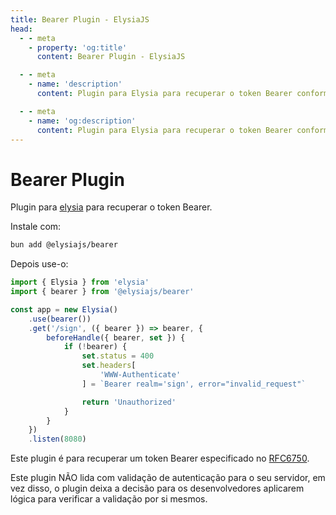 ```yaml
---
title: Bearer Plugin - ElysiaJS
head:
  - - meta
    - property: 'og:title'
      content: Bearer Plugin - ElysiaJS

  - - meta
    - name: 'description'
      content: Plugin para Elysia para recuperar o token Bearer conforme especificado no RFC6750. Comece instalando o plugin com "bun add @elysiajs/bearer".

  - - meta
    - name: 'og:description'
      content: Plugin para Elysia para recuperar o token Bearer conforme especificado no RFC6750. Comece instalando o plugin com "bun add @elysiajs/bearer".
---
```


# Bearer Plugin
Plugin para [elysia](https://github.com/elysiajs/elysia) para recuperar o token Bearer.

Instale com:
```bash
bun add @elysiajs/bearer
```

Depois use-o:
```typescript
import { Elysia } from 'elysia'
import { bearer } from '@elysiajs/bearer'

const app = new Elysia()
    .use(bearer())
    .get('/sign', ({ bearer }) => bearer, {
        beforeHandle({ bearer, set }) {
            if (!bearer) {
                set.status = 400
                set.headers[
                    'WWW-Authenticate'
                ] = `Bearer realm='sign', error="invalid_request"`

                return 'Unauthorized'
            }
        }
    })
    .listen(8080)
```

Este plugin é para recuperar um token Bearer especificado no [RFC6750](https://www.rfc-editor.org/rfc/rfc6750#section-2).

Este plugin NÃO lida com validação de autenticação para o seu servidor, em vez disso, o plugin deixa a decisão para os desenvolvedores aplicarem lógica para verificar a validação por si mesmos.